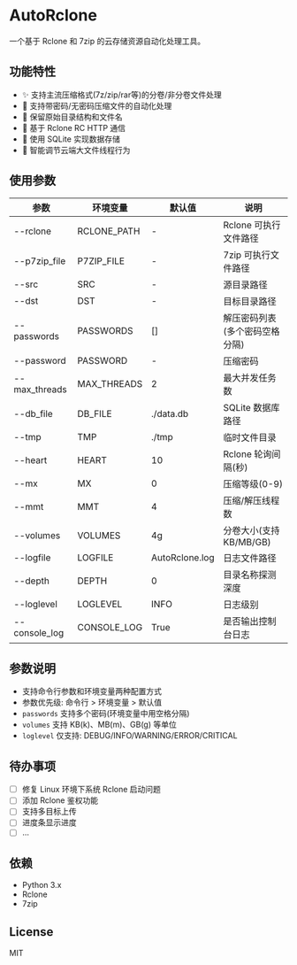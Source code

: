 # AutoRclone
一个基于 Rclone 和 7zip 的云存储资源自动化处理工具。

## 功能特性
- ✨ 支持主流压缩格式(7z/zip/rar等)的分卷/非分卷文件处理
- 🔐 支持带密码/无密码压缩文件的自动化处理
- 📁 保留原始目录结构和文件名
- 🚀 基于 Rclone RC HTTP 通信
- 💾 使用 SQLite 实现数据存储
- 🎯 智能调节云端大文件线程行为

## 使用参数
| 参数            | 环境变量        | 默认值            | 说明               |
|---------------|-------------|----------------|------------------|
| --rclone      | RCLONE_PATH | -              | Rclone 可执行文件路径   |
| --p7zip_file  | P7ZIP_FILE  | -              | 7zip 可执行文件路径     |
| --src         | SRC         | -              | 源目录路径            |
| --dst         | DST         | -              | 目标目录路径           |
| --passwords   | PASSWORDS   | []             | 解压密码列表(多个密码空格分隔) |
| --password    | PASSWORD    | -              | 压缩密码             |
| --max_threads | MAX_THREADS | 2              | 最大并发任务数          |
| --db_file     | DB_FILE     | ./data.db      | SQLite 数据库路径     |
| --tmp         | TMP         | ./tmp          | 临时文件目录           |
| --heart       | HEART       | 10             | Rclone 轮询间隔(秒)   |
| --mx          | MX          | 0              | 压缩等级(0-9)        |
| --mmt         | MMT         | 4              | 压缩/解压线程数         |
| --volumes     | VOLUMES     | 4g             | 分卷大小(支持KB/MB/GB) |
| --logfile     | LOGFILE     | AutoRclone.log | 日志文件路径           |
| --depth       | DEPTH       | 0              | 目录名称探测深度         |
| --loglevel    | LOGLEVEL    | INFO           | 日志级别             |
| --console_log | CONSOLE_LOG | True           | 是否输出控制台日志        |

## 参数说明
- 支持命令行参数和环境变量两种配置方式
- 参数优先级: 命令行 > 环境变量 > 默认值
- `passwords` 支持多个密码(环境变量中用空格分隔)
- `volumes` 支持 KB(k)、MB(m)、GB(g) 等单位
- `loglevel` 仅支持: DEBUG/INFO/WARNING/ERROR/CRITICAL

## 待办事项
- [ ] 修复 Linux 环境下系统 Rclone 启动问题
- [ ] 添加 Rclone 鉴权功能
- [ ] 支持多目标上传
- [ ] 进度条显示进度
- [ ] ...

## 依赖
- Python 3.x
- Rclone
- 7zip

## License
MIT